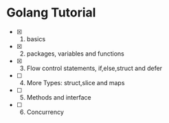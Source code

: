 # Golang Tutorial

- [x] 1. basics
- [x] 2. packages, variables and functions
- [x] 3. Flow control statements, if,else,struct and defer
- [ ] 4. More Types: struct,slice and maps
- [ ] 5. Methods and interface
- [ ] 6. Concurrency
